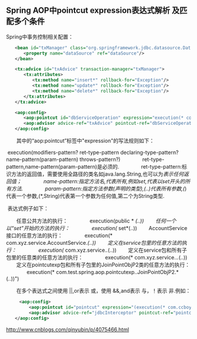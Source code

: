 ## Spring AOP中pointcut expression表达式解析 及匹配多个条件

Spring中事务控制相关配置：

```Xml
　　<bean id="txManager" class="org.springframework.jdbc.datasource.DataSourceTransactionManager">
　　　　<property name="dataSource" ref="dataSource"/>
　　</bean> 

　　<tx:advice id="txAdvice" transaction-manager="txManager">
　　　　<tx:attributes>
　　　　　　<tx:method name="insert*" rollback-for="Exception"/>
　　　　　　<tx:method name="update*" rollback-for="Exception"/>
　　　　　　<tx:method name="delete*" rollback-for="Exception"/>
　　　　</tx:attributes>
　　</tx:advice>

　　<aop:config>
　　　　<aop:pointcut id="dbServiceOperation" expression="execution(* com.htt..*Service.*(..))"/>
　　　　<aop:advisor advice-ref="txAdvice" pointcut-ref="dbServiceOperation"/>
　　</aop:config>
```

　　其中的“aop:pointcut”标签中"expression"的写法规则如下：

​     execution(modifiers-pattern? ret-type-pattern declaring-type-pattern? name-pattern(param-pattern)  throws-pattern?)
　　　　ret-type-pattern,name-pattern(param-pattern)是必须的.
　　　　ret-type-pattern:标识方法的返回值，需要使用全路径的类名如java.lang.String,也可以为*表示任何返回值；
　　　　name-pattern:指定方法名,*代表所有,例如set*,代表以set开头的所有方法.
　　　　param-pattern:指定方法参数(声明的类型),(..)代表所有参数,(*)代表一个参数,(*,String)代表第一个参数为任何值,第二个为String类型.

​    表达式例子如下：

　　任意公共方法的执行：
　　　　execution(public * *(..))
　　任何一个以“set”开始的方法的执行：
　　　　execution(* set*(..))
　　AccountService 接口的任意方法的执行：
　　　　execution(* com.xyz.service.AccountService.*(..))
　　定义在service包里的任意方法的执行：
　　　　execution(* com.xyz.service.*.*(..))
　　定义在service包和所有子包里的任意类的任意方法的执行：
　　　　execution(* com.xyz.service..*.*(..))
　　定义在pointcutexp包和所有子包里的JoinPointObjP2类的任意方法的执行：
　　　　execution(* com.test.spring.aop.pointcutexp..JoinPointObjP2.*(..))")

　　在多个表达式之间使用 ||,or表示 或，使用 &&,and表示 与，！表示 非.例如：

```Xml
     <aop:config>
  　　　　<aop:pointcut id="pointcut" expression="(execution(* com.ccboy.dao..*.find*(..))) or (execution(* com.ccboy.dao..*.query*(..)))"/>
  　　　　<aop:advisor advice-ref="jdbcInterceptor" pointcut-ref="pointcut" />
　　</aop:config>
```





http://www.cnblogs.com/qinyubin/p/4075466.html